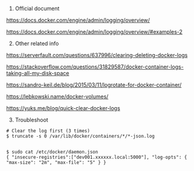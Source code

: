 
###


1. Official document

https://docs.docker.com/engine/admin/logging/overview/

https://docs.docker.com/engine/admin/logging/overview/#examples-2

2. Other related info

https://serverfault.com/questions/637996/clearing-deleting-docker-logs

https://stackoverflow.com/questions/31829587/docker-container-logs-taking-all-my-disk-space

https://sandro-keil.de/blog/2015/03/11/logrotate-for-docker-container/

https://lebkowski.name/docker-volumes/

https://yuks.me/blog/quick-clear-docker-logs



3. Troubleshoot
```
# Clear the log first (3 times)
$ truncate -s 0 /var/lib/docker/containers/*/*-json.log


$ sudo cat /etc/docker/daemon.json
{ "insecure-registries":["dev001.xxxxxx.local:5000"], "log-opts": { "max-size": "2m", "max-file": "5" } }

```
